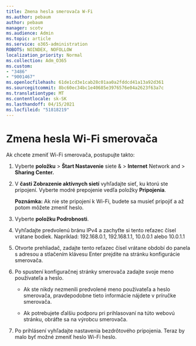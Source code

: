 ```yaml
---
title: Zmena hesla smerovača W-Fi
ms.author: pebaum
author: pebaum
manager: scotv
ms.audience: Admin
ms.topic: article
ms.service: o365-administration
ROBOTS: NOINDEX, NOFOLLOW
localization_priority: Normal
ms.collection: Adm_O365
ms.custom:
- "3486"
- "9001467"
ms.openlocfilehash: 61de1cd3e1cab28c01aa0a2fddcd41a13a92d361
ms.sourcegitcommit: 8bc60ec34bc1e40685e3976576e04a2623f63a7c
ms.translationtype: MT
ms.contentlocale: sk-SK
ms.lasthandoff: 04/15/2021
ms.locfileid: "51818219"
---
```

# <a name="change-your-wi-fi-router-password"></a>Zmena hesla Wi-Fi smerovača

Ak chcete zmeniť Wi-Fi smerovača, postupujte takto:

1. Vyberte **položku**  >  **Štart Nastavenie** siete &  >  **Internet** Network and  >  **Sharing Center.**

2. V **časti Zobrazenie aktívnych sietí** vyhľadajte sieť, ku ktorú ste pripojení. Vyberte modré prepojenie vedľa položky **Pripojenia**.<br>

   **Poznámka:** Ak nie ste pripojení k Wi-Fi, budete sa musieť pripojiť a až potom môžete zmeniť heslo.

3. Vyberte **položku Podrobnosti**.

4. Vyhľadajte predvolenú bránu IPv4 a zachyťte si tento reťazec čísel vrátane bodiek. Napríklad: 192.168.0.1, 192.168.1.1, 10.0.0.1 alebo 10.0.1.1

5. Otvorte prehliadač, zadajte tento reťazec čísel vrátane období do panela s adresou a stlačením klávesu Enter prejdite na stránku konfigurácie smerovača.

6. Po spustení konfiguračnej stránky smerovača zadajte svoje meno používateľa a heslo.<br>
   - Ak ste nikdy nezmenili predvolené meno používateľa a heslo smerovača, pravdepodobne tieto informácie nájdete v príručke smerovača.

   - Ak potrebujete ďalšiu podporu pri prihlasovaní na túto webovú stránku, obráťte sa na výrobcu smerovača.

7. Po prihlásení vyhľadajte nastavenia bezdrôtového pripojenia. Teraz by malo byť možné zmeniť heslo Wi-Fi heslo.
